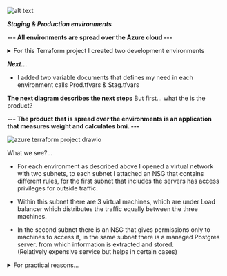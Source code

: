 
![alt text](https://uploads-ssl.webflow.com/5c9200c49b1194323aff7304/61a4b85516bbd04f7b7fa891_Learn_Terra-570x330.png)

***Staging & Production environments***

**--- All environments are spread over the Azure cloud ---**
 <details><summary>For this Terraform project I created two development environments</summary>
<p>
   
   To creating __staging__ workspace
   ```
   terraform workspace new Staging
   ```
   To creating __production__ workspace
   ```
   terraform workspace new Production
   ```
   After the creation of the two environments i need to use command to see on what workspace we currently are. the command is:
   
   ```
   terraform workspace list
   ```
   
   To select the workspace you need
   
   ```
   terraform workspace select production/staging
   ```

</p>
</details>
   
 ***Next...***
 
 * I added two variable documents that defines my need in each environment calls Prod.tfvars & Stag.tfvars
 
 **The next diagram describes the next steps**
 But first... what the is the product?
 
 **--- The product that is spread over the environments is an application that measures weight and calculates bmi. ---**
 
 ![azure terraform project drawio](https://user-images.githubusercontent.com/47359629/216842242-73133687-f4ce-4e0c-a708-a26d66513e96.png)

What we see?... 

* For each environment as described above I opened a virtual network with two subnets, to each subnet I attached an NSG that contains different rules, for the first subnet that includes the servers has access privileges for outside traffic.

* Within this subnet there are 3 virtual machines, which are under Load balancer which distributes the traffic equally between the three machines.

* In the second subnet there is an NSG that gives permissions only to machines to access it, in the same subnet there is a managed Postgres server. from which information is extracted and stored.                                                      
(Relatively expensive service but helps in certain cases)

   
<details><summary>For practical reasons... </summary>
<p>

   * To use the transform to lay out the entire environment according to the variables document, you need to use the command:
   ```
   terraform apply -var-file prod.tfvars/ stag.tfvars
   ```
   
   (it's important to note which workspace we are currently working on!)


   To access the postgresql server we neet to use the command: 
   
   ```
   sudo apt-get install postgresql-client
   ```
   
   In addition also we need to Install ssl pass with command:
   
   ```
   wget --no-check-certificate https://dl.cacerts.digicert.com/DigiCertGlobalRootCA.crt.pem
   ```
   
   * I set require_secure_transport = false just for this project
   
   
  

